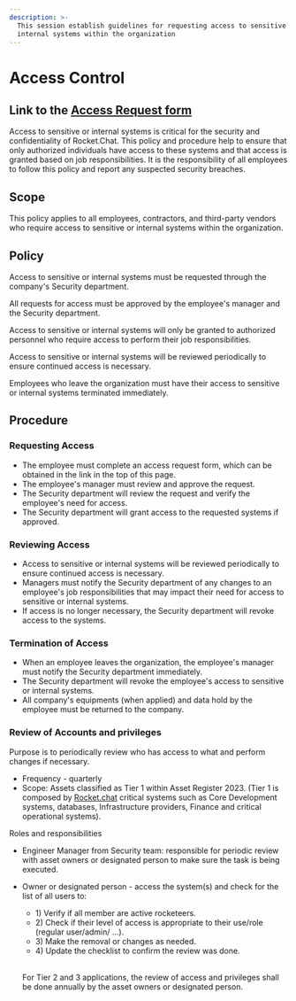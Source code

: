 ```yaml
---
description: >-
  This session establish guidelines for requesting access to sensitive or
  internal systems within the organization
---
```


# Access Control

## Link to the [Access Request form](https://rocketchat.atlassian.net/jira/core/projects/AR/form/15?atlOrigin=eyJpIjoiNGU1OTQ1Y2NmOGE5NDNmZWI5NDk4ZTJlYmRmMGY0ZjQiLCJwIjoiaiJ9)

Access to sensitive or internal systems is critical for the security and confidentiality of Rocket.Chat. This policy and procedure help to ensure that only authorized individuals have access to these systems and that access is granted based on job responsibilities. It is the responsibility of all employees to follow this policy and report any suspected security breaches.

## Scope

This policy applies to all employees, contractors, and third-party vendors who require access to sensitive or internal systems within the organization.

## Policy

Access to sensitive or internal systems must be requested through the company's Security department.

All requests for access must be approved by the employee's manager and the Security department.

Access to sensitive or internal systems will only be granted to authorized personnel who require access to perform their job responsibilities.

Access to sensitive or internal systems will be reviewed periodically to ensure continued access is necessary.

Employees who leave the organization must have their access to sensitive or internal systems terminated immediately.

## Procedure

### Requesting Access

* The employee must complete an access request form, which can be obtained in the link in the top of this page.
* The employee's manager must review and approve the request.
* The Security department will review the request and verify the employee's need for access.
* The Security department will grant access to the requested systems if approved.

### Reviewing Access

* Access to sensitive or internal systems will be reviewed periodically to ensure continued access is necessary.
* Managers must notify the Security department of any changes to an employee's job responsibilities that may impact their need for access to sensitive or internal systems.
* If access is no longer necessary, the Security department will revoke access to the systems.

### Termination of Access

* When an employee leaves the organization, the employee's manager must notify the Security department immediately.
* The Security department will revoke the employee's access to sensitive or internal systems.
* All company's equipments (when applied) and data hold by the employee must be returned to the company.

### Review of Accounts and privileges

Purpose is to periodically review who has access to what and perform changes if necessary.

* Frequency - quarterly
* Scope: Assets classified as Tier 1 within Asset Register 2023. (Tier 1 is composed by [Rocket.chat](https://rocket.chat/) critical systems such as Core Development systems, databases, Infrastructure providers, Finance and critical operational systems).

Roles and responsibilities

* Engineer Manager from Security team: responsible for periodic review with asset owners or designated person to make sure the task is being executed.
*   Owner or designated person - access the system(s) and check for the list of all users to:

    * 1\) Verify if all member are active rocketeers.
    * 2\) Check if their level of access is appropriate to their use/role (regular user/admin/ ...).
    * 3\) Make the removal or changes as needed.
    * 4\) Update the checklist to confirm the review was done.

    \
    For Tier 2 and 3 applications, the review of access and privileges shall be done annually by the asset owners or designated person.



